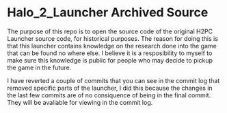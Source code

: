# Halo_2_Launcher Archived Source
The purpose of this repo is to open the source code of the original H2PC Launcher source code, for historical purposes. The reason for doing this is that this launcher contains knowledge on the research done into the game that can be found no where else. I believe it is a resposibility to myself to make sure this knowledge is public for people who may decide to pickup the game in the future. 

I have reverted a couple of commits that you can see in the commit log that removed specific parts of the launcher, I did this because the changes in the last few commits are of no consiquence of being in the final commit. They will be avaliable for viewing in the commit log.

